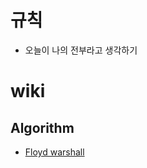 # 규칙

- 오늘이 나의 전부라고 생각하기

# wiki

## Algorithm

- [Floyd warshall](https://github.com/dyparkkk/TIL/blob/main/algorithm/FloydWarshall.md)
